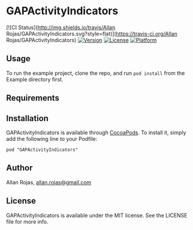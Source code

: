 # GAPActivityIndicators

[![CI Status](http://img.shields.io/travis/Allan Rojas/GAPActivityIndicators.svg?style=flat)](https://travis-ci.org/Allan Rojas/GAPActivityIndicators)
[![Version](https://img.shields.io/cocoapods/v/GAPActivityIndicators.svg?style=flat)](http://cocoadocs.org/docsets/GAPActivityIndicators)
[![License](https://img.shields.io/cocoapods/l/GAPActivityIndicators.svg?style=flat)](http://cocoadocs.org/docsets/GAPActivityIndicators)
[![Platform](https://img.shields.io/cocoapods/p/GAPActivityIndicators.svg?style=flat)](http://cocoadocs.org/docsets/GAPActivityIndicators)

## Usage

To run the example project, clone the repo, and run `pod install` from the Example directory first.

## Requirements

## Installation

GAPActivityIndicators is available through [CocoaPods](http://cocoapods.org). To install
it, simply add the following line to your Podfile:

    pod "GAPActivityIndicators"

## Author

Allan Rojas, allan.rojas@gmail.com

## License

GAPActivityIndicators is available under the MIT license. See the LICENSE file for more info.


